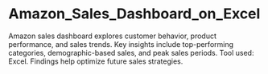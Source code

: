 # Amazon_Sales_Dashboard_on_Excel
Amazon sales dashboard explores customer behavior, product performance, and sales trends. Key insights include top-performing categories, demographic-based sales, and peak sales periods. Tool used: Excel. Findings help optimize future sales strategies.
